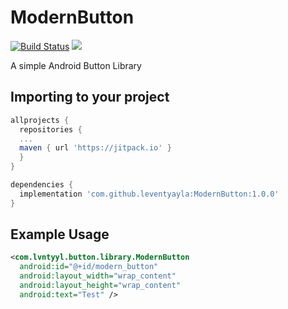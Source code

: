 # ModernButton
[![Build Status](https://travis-ci.com/leventyayla/ModernButton.svg?branch=master)](https://travis-ci.com/leventyayla/ModernButton)
[![](https://jitpack.io/v/leventyayla/ModernButton.svg)](https://jitpack.io/#leventyayla/ModernButton)

A simple Android Button Library

Importing to your project
--------

```gradle
allprojects {
  repositories {
  ...
  maven { url 'https://jitpack.io' }
  }
}

dependencies {
  implementation 'com.github.leventyayla:ModernButton:1.0.0'
}
```

Example Usage
--------

```xml
<com.lvntyyl.button.library.ModernButton
  android:id="@+id/modern_button"
  android:layout_width="wrap_content"
  android:layout_height="wrap_content"
  android:text="Test" />
```
